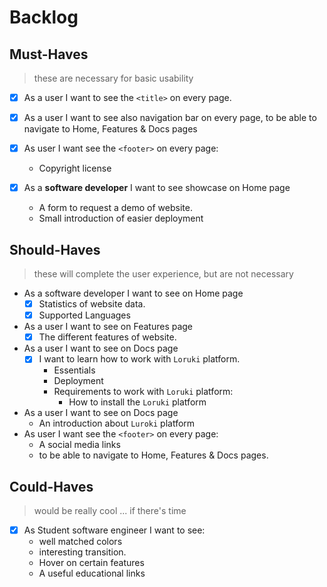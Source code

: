 # Backlog

## Must-Haves

> these are necessary for basic usability

- [x] As a user I want to see the `<title>` on every page.
- [x] As a user I want to see also navigation bar on every page, to be able to
      navigate to Home, Features & Docs pages
- [x] As user I want see the `<footer>` on every page:

  - Copyright license

- [x] As a **software developer** I want to see showcase on Home page
  - A form to request a demo of website.
  - Small introduction of easier deployment

## Should-Haves

> these will complete the user experience, but are not necessary

- As a software developer I want to see on Home page
  - [x] Statistics of website data.
  - [x] Supported Languages
- As a user I want to see on Features page
  - [x] The different features of website.
- As a user I want to see on Docs page
  - [x] I want to learn how to work with `Loruki` platform.
    - Essentials
    - Deployment
    - Requirements to work with `Loruki` platform:
      - How to install the `Loruki` platform
- As a user I want to see on Docs page
  - An introduction about `Luroki` platform
- As user I want see the `<footer>` on every page:
  - A social media links
  - to be able to navigate to Home, Features & Docs pages.

## Could-Haves

> would be really cool ... if there's time

- [x] As Student software engineer I want to see:
  - well matched colors
  - interesting transition.
  - Hover on certain features
  - A useful educational links
